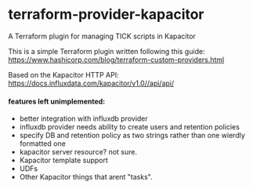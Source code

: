 # terraform-provider-kapacitor

A Terraform plugin for managing TICK scripts in Kapacitor 

This is a simple Terraform plugin written following this guide: https://www.hashicorp.com/blog/terraform-custom-providers.html

Based on the Kapacitor HTTP API: https://docs.influxdata.com/kapacitor/v1.0//api/api/

#### features left unimplemented:

 * better integration with influxdb provider
  * influxdb provider needs ability to create users and retention policies
  * specify DB and retention policy as two strings rather than one wierdly formatted one
  * kapacitor server resource? not sure.
 * Kapacitor template support
 * UDFs
 * Other Kapacitor things that arent "tasks".
